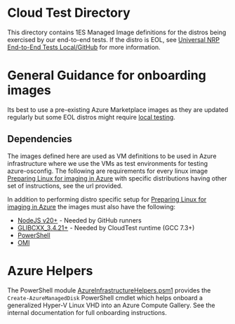 # Cloud Test Directory
This directory contains 1ES Managed Image definitions for the distros being exercised by our end-to-end tests. If the distro is EOL, see [Universal NRP End-to-End Tests Local/GitHub](../../src/tests/universal-nrp-e2e/README.md) for more information.

# General Guidance for onboarding images

Its best to use a pre-existing Azure Marketplace images as they are updated regularly but some EOL distros might require [local testing](../../src/tests/universal-nrp-e2e/README.md).

## Dependencies

The images defined here are used as VM definitions to be used in Azure infrastructure where we use the VMs as test environments for testing azure-osconfig. The following are requirements for every linux image [Preparing Linux for imaging in Azure](https://learn.microsoft.com/azure/virtual-machines/linux/create-upload-generic) with specific distributions having other set of instructions, see the url provided.

In addition to performing distro specific setup for [Preparing Linux for imaging in Azure](https://learn.microsoft.com/azure/virtual-machines/linux/create-upload-generic) the images must also have the following:

 - [NodeJS v20+](https://github.com/nodejs/node) - Needed by GitHub runners
 - [GLIBCXX_3.4.21+](https://github.com/gcc-mirror/gcc/tree/releases/gcc-7.3.0) - Needed by CloudTest runtime (GCC 7.3+)
 - [PowerShell](https://github.com/PowerShell/PowerShell)
 - [OMI](https://github.com/microsoft/omi/)

 # Azure Helpers

 The PowerShell module [AzureInfrastructureHelpers.psm1](./AzureInfrastructureHelpers.psm1) provides the `Create-AzureManagedDisk` PowerShell cmdlet which helps onboard a generalized Hyper-V Linux VHD into an Azure Compute Gallery. See the internal documentation for full onboarding instructions.